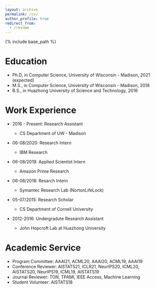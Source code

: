 ```yaml
---
layout: archive
permalink: /cv/
author_profile: true
redirect_from:
  - /resume
---
```


{% include base_path %}

Education
======
* Ph.D, in Computer Science, University of Wisconsin - Madison, 2021 (expected)
* M.S., in Computer Science, University of Wisconsin - Madison, 2018
* B.S., in Huazhong University of Science and Technology, 2016

Work Experience
======
* 2016 - Present: Research Assistant
  * CS Department of UW - Madison

* 06-08/2020: Research Intern
  * IBM Research
  
* 06-08/2019: Applied Scientist Intern
  * Amazon Prime Research

* 06-08/2018: Resarch Intern
  * Symantec Research Lab (NortonLifeLock)

* 05-07/2015: Research Scholar
  * CS Department of Cornell University

* 2012-2016: Undergradute Research Assistant
  * John Hopcroft Lab at Huazhong University

Academic Service
======
* Program Committee: AAAI21, ACML20, AAAI20, ACML19, AAAI19
* Conference Reviewer: AISTATS21, ICLR21, NeurIPS20, ICML20, AISTATS20, NeurIPS19, ICML19, AISTATS19
* Journal Reviewer: TON, TPAMI, IEEE Access, Machine Learning
* Student Volunteer: AISTATS18

